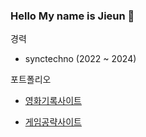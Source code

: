 ### Hello My name is Jieun 👋

경력
- synctechno (2022 ~ 2024)

포트폴리오
- <p><a href="https://today-movie.vercel.app">영화기록사이트</a></p>
- <p><a href="https://lawiki.vercel.app/ely">게임공략사이트</a></p>

<!--
**ljieun97/ljieun97** is a ✨ _special_ ✨ repository because its `README.md` (this file) appears on your GitHub profile.

Here are some ideas to get you started:

- 🔭 I’m currently working on ...
- 🌱 I’m currently learning ...
- 👯 I’m looking to collaborate on ...
- 🤔 I’m looking for help with ...
- 💬 Ask me about ...
- 📫 How to reach me: ...
- 😄 Pronouns: ...
- ⚡ Fun fact: ...
-->

<!-- #### :computer: Tech
<img src="https://img.shields.io/badge/Java-007396?style=flat-square&logo=Java&logoColor=white"/>&nbsp;
<img src="https://img.shields.io/badge/JavaScript-F7DF1E?style=flat-square&logo=JavaScript&logoColor=white"/>&nbsp;
<img src="https://img.shields.io/badge/CSS3-1572B6?style=flat-square&logo=CSS3&logoColor=white"/>&nbsp;
<img src="https://img.shields.io/badge/Node.js-339933?style=flat-square&logo=Node.js&logoColor=white"/>&nbsp;
<img src="https://img.shields.io/badge/Express-000000?style=flat-square&logo=Express&logoColor=white"/>&nbsp;
<img src="https://img.shields.io/badge/React-61DAFB?style=flat-square&logo=React&logoColor=white"/>&nbsp;
<img src="https://img.shields.io/badge/Redux-764ABC?style=flat-square&logo=Redux&logoColor=white"/>&nbsp;
<img src="https://img.shields.io/badge/MySQL-4479A1?style=flat-square&logo=MySQL&logoColor=white"/>&nbsp;
<img src="https://img.shields.io/badge/MonhoDB-47A248?style=flat-square&logo=MongoDB&logoColor=white"/>&nbsp;

#### :mailbox: Contacts
[![Gmail Badge](https://img.shields.io/badge/Gmail-d14836?style=flat-square&logo=Gmail&logoColor=white&link=mailto:wldms8196@gmail.com)](mailto:wldms8196@gmail.com) -->

